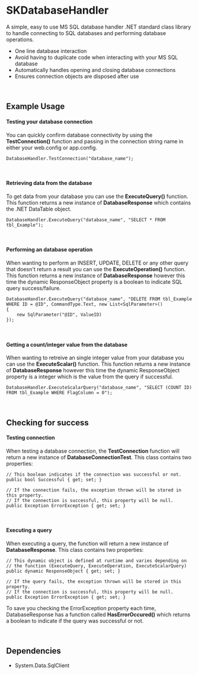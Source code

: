 # SKDatabaseHandler
A simple, easy to use MS SQL database handler .NET standard class library to handle connecting to SQL databases and performing database operations.

- One line database interaction
- Avoid having to duplicate code when interacting with your MS SQL database
- Automatically handles opening and closing database connections
- Ensures connection objects are disposed after use

<br/>

## Example Usage ##

#### Testing your database connection ####
You can quickly confirm database connectivity by using the **TestConnection()** function and passing in the connection string name in either your web.config or app.config. 
```
DatabaseHandler.TestConnection("database_name");
```

<br/>

#### Retrieving data from the database ####
To get data from your database you can use the **ExecuteQuery()** function. This function returns a new instance of **DatabaseResponse** which contains the .NET DataTable object.
```
DatabaseHandler.ExecuteQuery("database_name", "SELECT * FROM tbl_Example");
```

<br/>

#### Performing an database operation ####
When wanting to perform an INSERT, UPDATE, DELETE or any other query that doesn't return a result you can use the **ExecuteOperation()** function. This function returns a new instance of **DatabaseResponse** however this time the dynamic ResponseObject property is a boolean to indicate SQL query success/failure.
```
DatabaseHandler.ExecuteQuery("database_name", "DELETE FROM tbl_Example WHERE ID = @ID", CommandType.Text, new List<SqlParameter>()
{
    new SqlParameter("@ID", ValueID)
});
```

<br/>

#### Getting a count/integer value from the database ####
When wanting to retreive an single integer value from your database you can use the **ExecuteScalar()** function. This function returns a new instance of **DatabaseResponse** however this time the dynamic ResponseObject property is a integer which is the value from the query if successful.
```
DatabaseHandler.ExecuteScalarQuery("database_name", "SELECT (COUNT ID) FROM tbl_Example WHERE FlagColumn = 0");
```

<br/>

## Checking for success ##
#### Testing connection ####
When testing a database connection, the **TestConnection** function will return a new instance of **DatabaseConnectionTest**. This class contains two properties:
```
// This boolean indicates if the connection was successful or not.
public bool Successful { get; set; }

// If the connection fails, the exception thrown will be stored in this property.
// If the connection is successful, this property will be null.
public Exception ErrorException { get; set; }
```

<br/>

#### Executing a query ####
When executing a query, the function will return a new instance of **DatabaseResponse**. This class contains two properties:
```
// This dynamic object is defined at runtime and varies depending on 
// the function (ExecuteQuery, ExecuteOperation, ExecuteScalarQuery)
public dynamic ResponseObject { get; set; }

// If the query fails, the exception thrown will be stored in this property.
// If the connection is successful, this property will be null.
public Exception ErrorException { get; set; }
```
To save you checking the ErrorException property each time, DatabaseResponse has a function called **HasErrorOccured()** which returns a boolean to indicate if the query was successful or not.

<br/>

## Dependencies ##
- System.Data.SqlClient


